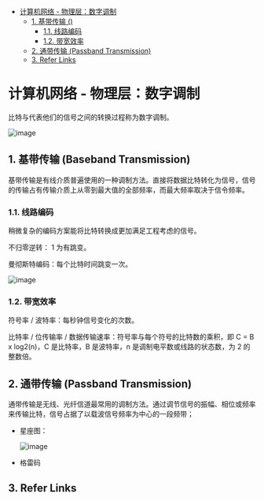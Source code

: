 - [计算机网络 - 物理层：数字调制](#计算机网络---物理层数字调制)
  - [1. 基带传输 ()](#1-基带传输-)
    - [1.1. 线路编码](#11-线路编码)
    - [1.2. 带宽效率](#12-带宽效率)
  - [2. 通带传输 (Passband Transmission)](#2-通带传输-passband-transmission)
  - [3. Refer Links](#3-refer-links)

# 计算机网络 - 物理层：数字调制

比特与代表他们的信号之间的转换过程称为数字调制。

![image](http://otaivnlxc.bkt.clouddn.com/jpg/2018/6/10/8eae766465aa78e05d27743f1c1be8cc.jpg)

## 1. 基带传输 (Baseband Transmission)

基带传输是有线介质普遍使用的一种调制方法。直接将数据比特转化为信号，信号的传输占有传输介质上从零到最大值的全部频率，而最大频率取决于信令频率。

### 1.1. 线路编码

稍微复杂的编码方案能将比特转换成更加满足工程考虑的信号。

不归零逆转： 1 为有跳变。

曼彻斯特编码：每个比特时间跳变一次。

![image](http://otaivnlxc.bkt.clouddn.com/jpg/2018/6/10/435ae6834d7a291d2b5c2467eeb8376a.jpg)

### 1.2. 带宽效率

符号率 / 波特率：每秒钟信号变化的次数。

比特率 / 位传输率 / 数据传输速率：符号率与每个符号的比特数的乘积，即 C = B x log2(n)，C 是比特率，B 是波特率，n 是调制电平数或线路的状态数，为 2 的整数倍。

## 2. 通带传输 (Passband Transmission)

通带传输是无线、光纤信道最常用的调制方法。通过调节信号的振幅、相位或频率来传输比特，信号占据了以载波信号频率为中心的一段频带；

- 星座图：

  ![image](http://otaivnlxc.bkt.clouddn.com/jpg/2018/6/10/da18cbaea56f8b57e4c8fb2bc10c79ba.jpg)

- 格雷码

## 3. Refer Links
